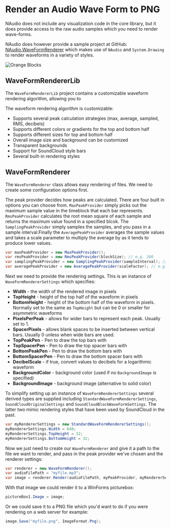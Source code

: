 # Render an Audio Wave Form to PNG

 NAudio does not include any visualization code in the core library, but it does provide access to the raw audio samples which you need to render wave-forms.

 NAudio does however provide a sample project at GitHub: [NAudio.WaveFormRenderer](https://github.com/nightblade9/SonicBoom.WaveFormRenderer) which makes use of `NAudio` and `System.Drawing` to render waveforms in a variety of styles.

![Orange Blocks](https://cloud.githubusercontent.com/assets/147668/18606778/5a9516ac-7cb1-11e6-8660-a0a80d72fe26.png)

 ## WaveFormRendererLib

 The `WaveFormRendererLib` project contains a customizable waveform rendering algorithm, allowing you to 

 The waveform rendering algorithm is customizable:

 - Supports several peak calculation strategies (max, average, sampled, RMS, decibels)
 - Supports different colors or gradients for the top and bottom half
 - Supports different sizes for top and bottom half
 - Overall image size and background can be customized
 - Transparent backgrounds
 - Support for SoundCloud style bars
 - Several built-in rendering styles

## WaveFormRenderer

The `WaveFormRenderer` class allows easy rendering of files. We need to create some configuration options first.

The peak provider decides how peaks are calculated. There are four built in options you can choose from. `MaxPeakProvider` simply picks out the maximum sample value in the timeblock that each bar represents. `RmsPeakProvider` calculates the root mean square of each sample and returns the maximum value found in a specified blcok. The `SamplingPeakProvider` simply samples the samples, and you pass in a sample interval.Finally the `AveragePeakProvider` averages the sample values and takes a scale parameter to multiply the average by as it tends to produce lower values.

```c#
var maxPeakProvider = new MaxPeakProvider();
var rmsPeakProvider = new RmsPeakProvider(blockSize); // e.g. 200
var samplingPeakProvider = new SamplingPeakProvider(sampleInterval); // e.g. 200
var averagePeakProvider = new AveragePeakProvider(scaleFactor); // e.g. 4
```

Next we need to provide the rendering settings. This is an instance of `WaveFormRendererSettings` which specifies:

- **Width** - the width of the rendered image in pixels
- **TopHeight** - height of the top half of the waveform in pixels
- **BottomHeight** - height of the bottom half of the waveform in pixels. Normally set to the same as `TopHeight` but can be 0 or smaller for asymmetric waveforms
- **PixelsPerPeak** - allows for wider bars to represent each peak. Usually set to 1.
- **SpacerPixels** - allows blank spaces to be inserted between vertical bars. Usually 0 unless when wide bars are used.
- **TopPeakPen** - Pen to draw the top bars with
- **TopSpacerPen** - Pen to draw the top spacer bars with
- **BottomPeakPen** - Pen to draw the bottom bars with
- **BottomSpacerPen** - Pen to draw the bottom spacer bars with
- **DecibelScale** - if true, convert values to decibels for a logarithmic waveform
- **BackgroundColor** - background color (used if no `BackgroundImage` is specified)
- **BackgroundImage** - background image (alternative to solid color)

To simplify setting up an instance of `WaveFormRendererSettings` several derived types are supplied including 
`StandardWaveFormRendererSettings`, `SoundCloudOriginalSettings` and `SoundCloudBlockWaveFormSettings`. The latter two mimic rendering styles that have been used by SoundCloud in the past.

```c#
var myRendererSettings = new StandardWaveFormRendererSettings();
myRendererSettings.Width = 640;
myRendererSettings.TopHeight = 32;
myRendererSettings.BottomHeight = 32;
```

Now we just need to create our `WaveFormRenderer` and give it a path to the file we want to render, and pass in the peak provider we've chosen and the renderer settings:

```C#
var renderer = new WaveFormRenderer();
var audioFilePath = "myfile.mp3";
var image = renderer.Render(audioFilePath, myPeakProvider, myRendererSettings);
```

With that image we could render it to a WinForms picturebox:
```c#
pictureBox1.Image = image;
```

Or we could save it to a PNG file which you'd want to do if you were rendering on a web server for example:
```c#
image.Save("myfile.png", ImageFormat.Png);
```

 
